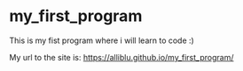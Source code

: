 # my_first_program
This is my fist program where i will learn to code :)

My url to the site is:  https://alliblu.github.io/my_first_program/
